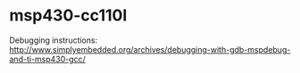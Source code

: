 # msp430-cc110l

Debugging instructions:
http://www.simplyembedded.org/archives/debugging-with-gdb-mspdebug-and-ti-msp430-gcc/
